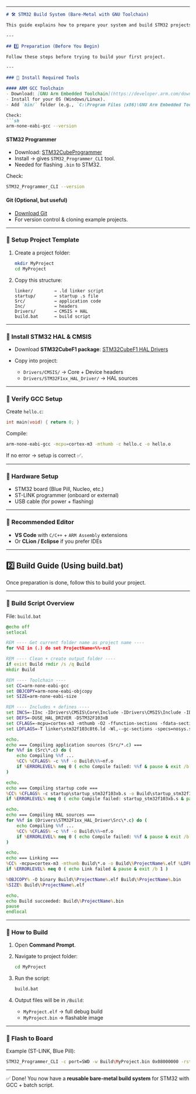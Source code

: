 

---

````markdown
# 🛠️ STM32 Build System (Bare-Metal with GNU Toolchain)

This guide explains how to prepare your system and build STM32 projects **without STM32CubeIDE**, using only the GNU ARM toolchain and a batch build script.

---

## 1️⃣ Preparation (Before You Begin)

Follow these steps before trying to build your first project.

---

### 🔹 Install Required Tools

#### ARM GCC Toolchain
- Download: [GNU Arm Embedded Toolchain](https://developer.arm.com/downloads/-/arm-gnu-toolchain-downloads)  
- Install for your OS (Windows/Linux).  
- Add `bin/` folder (e.g., `C:\Program Files (x86)\GNU Arm Embedded Toolchain\10 2021.10\bin`) to your **PATH**.

Check:
```sh
arm-none-eabi-gcc --version
````

#### STM32 Programmer

* Download: [STM32CubeProgrammer](https://www.st.com/en/development-tools/stm32cubeprog.html)
* Install → gives `STM32_Programmer_CLI` tool.
* Needed for flashing `.bin` to STM32.

Check:

```sh
STM32_Programmer_CLI --version
```

#### Git (Optional, but useful)

* [Download Git](https://git-scm.com/downloads)
* For version control & cloning example projects.

---

### 🔹 Setup Project Template

1. Create a project folder:

   ```sh
   mkdir MyProject
   cd MyProject
   ```

2. Copy this structure:

   ```
   linker/        → .ld linker script
   startup/       → startup .s file
   Src/           → application code
   Inc/           → headers
   Drivers/       → CMSIS + HAL
   build.bat      → build script
   ```

---

### 🔹 Install STM32 HAL & CMSIS

* Download **STM32CubeF1 package**:
  [STM32CubeF1 HAL Drivers](https://www.st.com/en/embedded-software/stm32cubef1.html)

* Copy into project:

  * `Drivers/CMSIS/` → Core + Device headers
  * `Drivers/STM32F1xx_HAL_Driver/` → HAL sources

---

### 🔹 Verify GCC Setup

Create `hello.c`:

```c
int main(void) { return 0; }
```

Compile:

```sh
arm-none-eabi-gcc -mcpu=cortex-m3 -mthumb -c hello.c -o hello.o
```

If no error → setup is correct ✅.

---

### 🔹 Hardware Setup

* STM32 board (Blue Pill, Nucleo, etc.)
* ST-LINK programmer (onboard or external)
* USB cable (for power + flashing)

---

### 🔹 Recommended Editor

* **VS Code** with `C/C++` + `ARM Assembly` extensions
* Or **CLion / Eclipse** if you prefer IDEs

---

## 2️⃣ Build Guide (Using build.bat)

Once preparation is done, follow this to build your project.

---

### 🔹 Build Script Overview

File: `build.bat`

```bat
@echo off
setlocal

REM ---- Get current folder name as project name ----
for %%I in (.) do set ProjectName=%%~nxI

REM ---- Clean + create output folder ----
if exist Build rmdir /s /q Build
mkdir Build

REM ---- Toolchain ----
set CC=arm-none-eabi-gcc
set OBJCOPY=arm-none-eabi-objcopy
set SIZE=arm-none-eabi-size

REM ---- Includes + defines ----
set INCS=-IInc -IDrivers\CMSIS\Core\Include -IDrivers\CMSIS\Include -IDrivers\CMSIS\Device\ST\STM32F1xx\Include -IDrivers\STM32F1xx_HAL_Driver\Inc
set DEFS=-DUSE_HAL_DRIVER -DSTM32F103xB
set CFLAGS=-mcpu=cortex-m3 -mthumb -O2 -ffunction-sections -fdata-sections -g3 -Wall %INCS% %DEFS%
set LDFLAGS=-T linker\stm32f103c8t6.ld -Wl,--gc-sections -specs=nosys.specs

echo.
echo === Compiling application sources (Src/*.c) ===
for %%f in (Src\*.c) do (
    echo Compiling %%f ...
    %CC% %CFLAGS% -c %%f -o Build\%%~nf.o
    if %ERRORLEVEL% neq 0 ( echo Compile failed: %%f & pause & exit /b 1 )
)

echo.
echo === Compiling startup code ===
%CC% %CFLAGS% -c startup\startup_stm32f103xb.s -o Build\startup_stm32f103xb.o
if %ERRORLEVEL% neq 0 ( echo Compile failed: startup_stm32f103xb.s & pause & exit /b 1 )

echo.
echo === Compiling HAL sources ===
for %%f in (Drivers\STM32F1xx_HAL_Driver\Src\*.c) do (
    echo Compiling %%f ...
    %CC% %CFLAGS% -c %%f -o Build\%%~nf.o
    if %ERRORLEVEL% neq 0 ( echo Compile failed: %%f & pause & exit /b 1 )
)

echo.
echo === Linking ===
%CC% -mcpu=cortex-m3 -mthumb Build\*.o -o Build\%ProjectName%.elf %LDFLAGS%
if %ERRORLEVEL% neq 0 ( echo Link failed & pause & exit /b 1 )

%OBJCOPY% -O binary Build\%ProjectName%.elf Build\%ProjectName%.bin
%SIZE% Build\%ProjectName%.elf

echo.
echo Build succeeded: Build\%ProjectName%.bin
pause
endlocal
```

---

### 🔹 How to Build

1. Open **Command Prompt**.
2. Navigate to project folder:

   ```sh
   cd MyProject
   ```
3. Run the script:

   ```sh
   build.bat
   ```
4. Output files will be in `/Build`:

   * `MyProject.elf` → full debug build
   * `MyProject.bin` → flashable image

---

### 🔹 Flash to Board

Example (ST-LINK, Blue Pill):

```sh
STM32_Programmer_CLI -c port=SWD -w Build\MyProject.bin 0x08000000 -rst
```

---

✅ Done! You now have a **reusable bare-metal build system** for STM32 with GCC + batch script.

```

